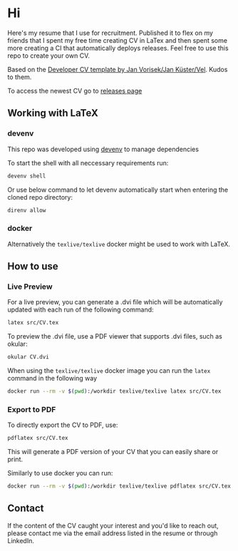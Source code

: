 # Hi

Here's my resume that I use for recruitment. Published it to flex on
my friends that I spent my free time creating CV in LaTex and then
spent some more creating a CI that automatically deploys releases.
Feel free to use this repo to create your own CV.

Based on the [Developer CV template by Jan Vorisek/Jan Küster/Vel](http://www.latextemplates.com/template/developer-cv).
Kudos to them.

To access the newest CV go to [releases page](https://github.com/tym2k1/CV/releases/tag/latest)

## Working with LaTeX

### devenv

This repo was developed using [devenv](https://devenv.sh/) to manage dependencies

To start the shell with all neccessary requirements run:

```sh
devenv shell
```

Or use below command to let devenv automatically start when
entering the cloned repo directory:

```sh
direnv allow
```

### docker

Alternatively the `texlive/texlive` docker might be used to work
with LaTeX.

## How to use

### Live Preview

For a live preview, you can generate a .dvi file which will be automatically
updated with each run of the following command:

```sh
latex src/CV.tex
```

To preview the .dvi file, use a PDF viewer that supports .dvi files, such as
okular:

```sh
okular CV.dvi
```

When using the `texlive/texlive` docker image you can run the `latex` command in
the following way

```sh
docker run --rm -v $(pwd):/workdir texlive/texlive latex src/CV.tex
```

### Export to PDF

To directly export the CV to PDF, use:

```sh
pdflatex src/CV.tex
```

This will generate a PDF version of your CV that you can easily share or print.

Similarly to use docker you can run:

```sh
docker run --rm -v $(pwd):/workdir texlive/texlive pdflatex src/CV.tex
```

## Contact

If the content of the CV caught your interest and you'd like to reach out,
please contact me via the email address listed in the resume or through LinkedIn.
